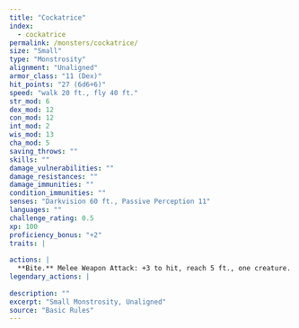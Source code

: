 ```yaml
---
title: "Cockatrice"
index:
  - cockatrice
permalink: /monsters/cockatrice/
size: "Small"
type: "Monstrosity"
alignment: "Unaligned"
armor_class: "11 (Dex)"
hit_points: "27 (6d6+6)"
speed: "walk 20 ft., fly 40 ft."
str_mod: 6
dex_mod: 12
con_mod: 12
int_mod: 2
wis_mod: 13
cha_mod: 5
saving_throws: ""
skills: ""
damage_vulnerabilities: ""
damage_resistances: ""
damage_immunities: ""
condition_immunities: ""
senses: "Darkvision 60 ft., Passive Perception 11"
languages: ""
challenge_rating: 0.5
xp: 100
proficiency_bonus: "+2"
traits: |
  
actions: |
  **Bite.** Melee Weapon Attack: +3 to hit, reach 5 ft., one creature. Hit: 3 (1d4 + 1) piercing damage, and the target must succeed on a DC 11 Constitution saving throw against being magically petrified. On a failed save, the creature begins to turn to stone and is restrained. It must repeat the saving throw at the end of its next turn. On a success, the effect ends. On a failure, the creature is petrified for 24 hours.  
legendary_actions: |
  
description: ""
excerpt: "Small Monstrosity, Unaligned"
source: "Basic Rules"
---
```

